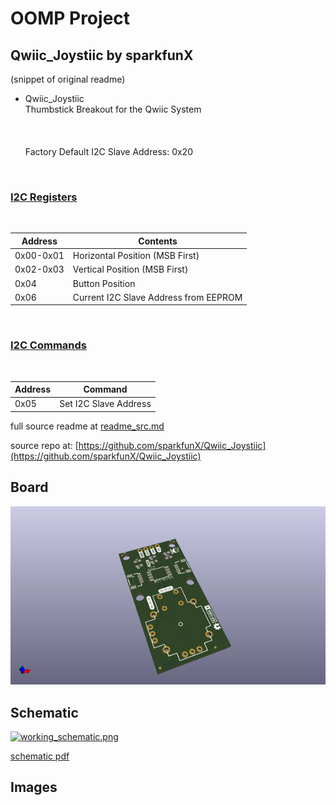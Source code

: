 # OOMP Project  
## Qwiic_Joystiic  by sparkfunX  
  
(snippet of original readme)  
  
- Qwiic_Joystiic  
Thumbstick Breakout for the Qwiic System  
<br/><br/>  
Factory Default I2C Slave Address: 0x20<br/>  
<br/>  
<h3 style="text-decoration: underline;">I2C Registers</h3><br/>  
  
| Address | Contents |  
| ------- | -------- |  
| 0x00-0x01 | Horizontal Position (MSB First) |  
| 0x02-0x03 | Vertical Position (MSB First) |  
| 0x04 | Button Position |  
| 0x06 | Current I2C Slave Address from EEPROM |  
<br/>  
<h3 style="text-decoration: underline;">I2C Commands</h3><br/>  
  
| Address | Command |  
| ------- | ------- |  
| 0x05 | Set I2C Slave Address |  
  
  full source readme at [readme_src.md](readme_src.md)  
  
source repo at: [https://github.com/sparkfunX/Qwiic_Joystiic](https://github.com/sparkfunX/Qwiic_Joystiic)  
## Board  
  
[![working_3d.png](working_3d_600.png)](working_3d.png)  
## Schematic  
  
[![working_schematic.png](working_schematic_600.png)](working_schematic.png)  
  
[schematic pdf](working_schematic.pdf)  
## Images  
